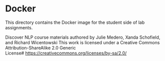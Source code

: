 # Docker

This directory contains the Docker image for the student side of lab assignments.

Discover NLP course materials authored by Julie Medero, Xanda Schofield, and Richard Wicentowski
This work is licensed under a Creative Commons Attribution-ShareAlike 2.0 Generic License# https://creativecommons.org/licenses/by-sa/2.0/
